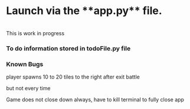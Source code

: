 <h1>Launch via the **app.py** file.</h1>
<br>
This is work in progress
<br>

<h3>To do information stored in todoFile.py file</h3>

<h3>Known Bugs</h3>
<p>player spawns 10 to 20 tiles to the right after exit battle</p>
<p><t>but not every time</p>
<p>Game does not close down always, have to kill terminal to fully close app</p>
